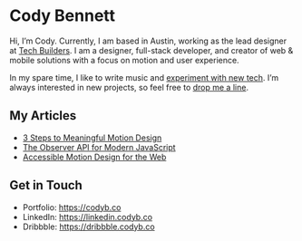 # Cody Bennett

Hi, I’m Cody. Currently, I am based in Austin, working as the lead designer at [Tech Builders](https://linkedin.com/company/tech-builders). I am a designer, full-stack developer, and creator of web & mobile solutions with a focus on motion and user experience.

In my spare time, I like to write music and [experiment with new tech](https://dribbble.codyb.co). I’m always interested in new projects, so feel free to [drop me a line](https://codyb.co/contact).

## My Articles
- [3 Steps to Meaningful Motion Design](https://codyb.co/articles/3-steps-to-meaningful-motion-design)
- [The Observer API for Modern JavaScript](https://codyb.co/articles/observer-api-for-modern-javascript)
- [Accessible Motion Design for the Web](https://codyb.co/articles/accessible-motion-design-for-the-web)

## Get in Touch
- Portfolio: https://codyb.co
- LinkedIn: https://linkedin.codyb.co
- Dribbble: https://dribbble.codyb.co
